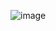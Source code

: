 ![image](https://note.youdao.com/yws/public/resource/c5be5802daf0385d18fbdfde57d959e9/xmlnote/400E68791B074DF699B731DD1872099B/1420)